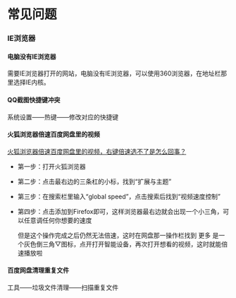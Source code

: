 # 常见问题

### IE浏览器

#### 电脑没有IE浏览器

需要IE浏览器打开的网站，电脑没有IE浏览器，可以使用360浏览器，在地址栏那里选择IE内核。



#### QQ截图快捷键冲突

系统设置——热键——修改对应的快捷键

#### 火狐浏览器倍速百度网盘里的视频

[火狐浏览器倍速百度网盘里的视频，右键倍速选不了是怎么回事？](https://www.zhihu.com/question/457880823/answer/2560994429)

- 第一步：打开火狐浏览器

- 第二步：点击最右边的三条杠的小标，找到“扩展与主题”

- 第三步：在搜索栏里输入“global speed”，点击搜索后找到“视频速度控制”

- 第四步：点击添加到Firefox即可，这样浏览器最右边就会出现一个小三角，可以任意调任何你想要的速度

  但是这个操作完成之后仍然无法倍速，这时在网盘那一操作栏找到 更多 是一个灰色倒三角▽图标，点开打开智能设备，再次打开想看的视频，这时就能倍速播放啦



#### 百度网盘清理重复文件

工具——垃圾文件清理——扫描重复文件

